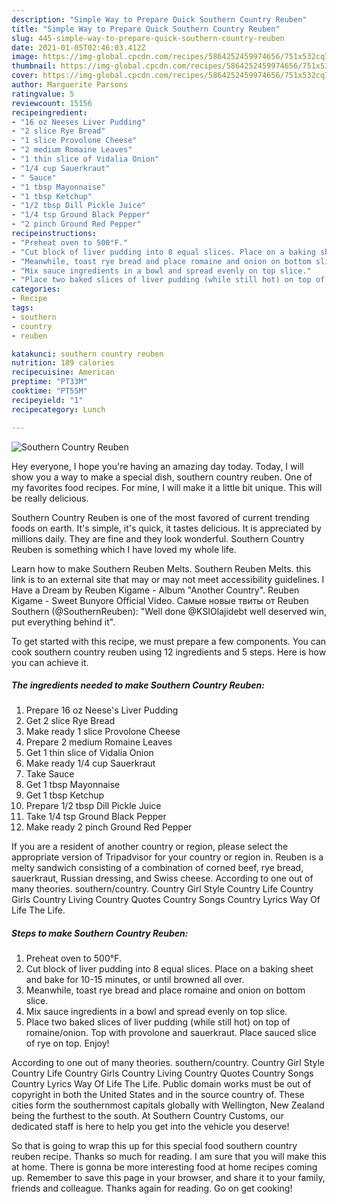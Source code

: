 ```yaml
---
description: "Simple Way to Prepare Quick Southern Country Reuben"
title: "Simple Way to Prepare Quick Southern Country Reuben"
slug: 445-simple-way-to-prepare-quick-southern-country-reuben
date: 2021-01-05T02:46:03.412Z
image: https://img-global.cpcdn.com/recipes/5864252459974656/751x532cq70/southern-country-reuben-recipe-main-photo.jpg
thumbnail: https://img-global.cpcdn.com/recipes/5864252459974656/751x532cq70/southern-country-reuben-recipe-main-photo.jpg
cover: https://img-global.cpcdn.com/recipes/5864252459974656/751x532cq70/southern-country-reuben-recipe-main-photo.jpg
author: Marguerite Parsons
ratingvalue: 5
reviewcount: 15156
recipeingredient:
- "16 oz Neeses Liver Pudding"
- "2 slice Rye Bread"
- "1 slice Provolone Cheese"
- "2 medium Romaine Leaves"
- "1 thin slice of Vidalia Onion"
- "1/4 cup Sauerkraut"
- " Sauce"
- "1 tbsp Mayonnaise"
- "1 tbsp Ketchup"
- "1/2 tbsp Dill Pickle Juice"
- "1/4 tsp Ground Black Pepper"
- "2 pinch Ground Red Pepper"
recipeinstructions:
- "Preheat oven to 500°F."
- "Cut block of liver pudding into 8 equal slices. Place on a baking sheet and bake for 10-15 minutes, or until browned all over."
- "Meanwhile, toast rye bread and place romaine and onion on bottom slice."
- "Mix sauce ingredients in a bowl and spread evenly on top slice."
- "Place two baked slices of liver pudding (while still hot) on top of romaine/onion. Top with provolone and sauerkraut. Place sauced slice of rye on top. Enjoy!"
categories:
- Recipe
tags:
- southern
- country
- reuben

katakunci: southern country reuben 
nutrition: 189 calories
recipecuisine: American
preptime: "PT33M"
cooktime: "PT55M"
recipeyield: "1"
recipecategory: Lunch

---
```



![Southern Country Reuben](https://img-global.cpcdn.com/recipes/5864252459974656/751x532cq70/southern-country-reuben-recipe-main-photo.jpg)

Hey everyone, I hope you're having an amazing day today. Today, I will show you a way to make a special dish, southern country reuben. One of my favorites food recipes. For mine, I will make it a little bit unique. This will be really delicious.

Southern Country Reuben is one of the most favored of current trending foods on earth. It's simple, it's quick, it tastes delicious. It is appreciated by millions daily. They are fine and they look wonderful. Southern Country Reuben is something which I have loved my whole life.

Learn how to make Southern Reuben Melts. Southern Reuben Melts. this link is to an external site that may or may not meet accessibility guidelines. I Have a Dream by Reuben Kigame - Album &#34;Another Country&#34;. Reuben Kigame - Sweet Bunyore Official Video. Самые новые твиты от Reuben Southern (@SouthernReuben): &#34;Well done @KSIOlajidebt well deserved win, put everything behind it&#34;.


To get started with this recipe, we must prepare a few components. You can cook southern country reuben using 12 ingredients and 5 steps. Here is how you can achieve it.

<!--inarticleads1-->

##### The ingredients needed to make Southern Country Reuben:

1. Prepare 16 oz Neese&#39;s Liver Pudding
1. Get 2 slice Rye Bread
1. Make ready 1 slice Provolone Cheese
1. Prepare 2 medium Romaine Leaves
1. Get 1 thin slice of Vidalia Onion
1. Make ready 1/4 cup Sauerkraut
1. Take  Sauce
1. Get 1 tbsp Mayonnaise
1. Get 1 tbsp Ketchup
1. Prepare 1/2 tbsp Dill Pickle Juice
1. Take 1/4 tsp Ground Black Pepper
1. Make ready 2 pinch Ground Red Pepper


If you are a resident of another country or region, please select the appropriate version of Tripadvisor for your country or region in. Reuben is a melty sandwich consisting of a combination of corned beef, rye bread, sauerkraut, Russian dressing, and Swiss cheese. According to one out of many theories. southern/country. Country Girl Style Country Life Country Girls Country Living Country Quotes Country Songs Country Lyrics Way Of Life The Life. 

<!--inarticleads2-->

##### Steps to make Southern Country Reuben:

1. Preheat oven to 500°F.
1. Cut block of liver pudding into 8 equal slices. Place on a baking sheet and bake for 10-15 minutes, or until browned all over.
1. Meanwhile, toast rye bread and place romaine and onion on bottom slice.
1. Mix sauce ingredients in a bowl and spread evenly on top slice.
1. Place two baked slices of liver pudding (while still hot) on top of romaine/onion. Top with provolone and sauerkraut. Place sauced slice of rye on top. Enjoy!


According to one out of many theories. southern/country. Country Girl Style Country Life Country Girls Country Living Country Quotes Country Songs Country Lyrics Way Of Life The Life. Public domain works must be out of copyright in both the United States and in the source country of. These cities form the southernmost capitals globally with Wellington, New Zealand being the furthest to the south. At Southern Country Customs, our dedicated staff is here to help you get into the vehicle you deserve! 

So that is going to wrap this up for this special food southern country reuben recipe. Thanks so much for reading. I am sure that you will make this at home. There is gonna be more interesting food at home recipes coming up. Remember to save this page in your browser, and share it to your family, friends and colleague. Thanks again for reading. Go on get cooking!
